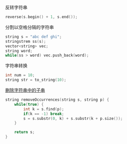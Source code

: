反转字符串
```cpp
reverse(s.begin() + 1, s.end());
```

分割以空格分隔的字符串
```cpp
string s = "abc def ghi";
stringstrem ss(s);
vector<string> vec;
string word;
while(ss > word) vec.push_back(word);
```

字符串转换
```cpp
int num = 10;
string str = to_string(10);
```

[删除字符串中的子串](https://leetcode-cn.com/problems/remove-all-occurrences-of-a-substring/)
```cpp
string removeOccurrences(string s, string p) {
    while(true) {
        int k = s.find(p);
        if(k == -1) break;
        s = s.substr(0, k) + s.substr(k + p.size());
    }

    return s;
}
```
